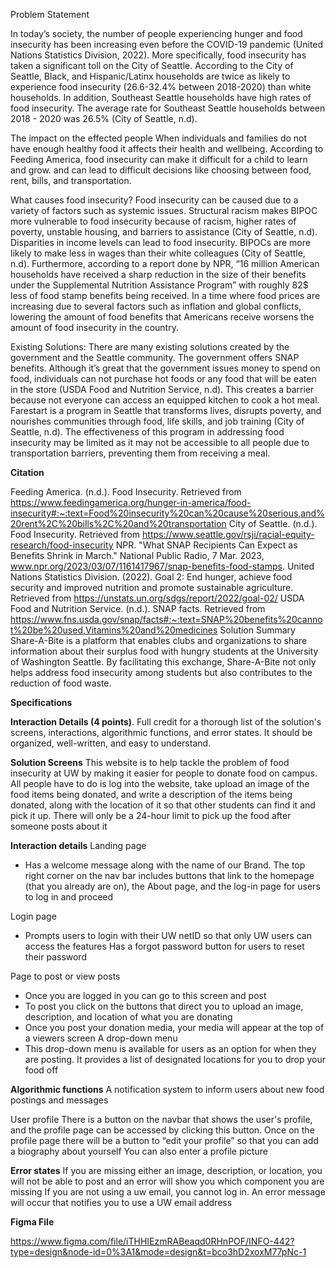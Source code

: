 Problem Statement

In today’s society, the number of people experiencing hunger and food insecurity has been increasing even before the COVID-19 pandemic (United Nations Statistics Division, 2022). More specifically, food insecurity has taken a significant toll on the City of Seattle. According to the City of Seattle, Black, and Hispanic/Latinx households are twice as likely to experience food insecurity (26.6-32.4% between 2018-2020) than white households. In addition, Southeast Seattle households have high rates of food insecurity. The average rate for Southeast Seattle households between 2018 - 2020 was 26.5% (City of Seattle, n.d). 

The impact on the effected people 
When individuals and families do not have enough healthy food it affects their health and wellbeing. According to Feeding America, food insecurity can make it difficult for a child to learn and grow. and can lead to difficult decisions like choosing between food, rent, bills, and transportation. 

What causes food insecurity?
Food insecurity can be caused due to a variety of factors such as systemic issues. Structural racism makes BIPOC more vulnerable to food insecurity because of racism, higher rates of poverty, unstable housing, and barriers to assistance (City of Seattle, n.d). Disparities in income levels can lead to food insecurity. BIPOCs are more likely to make less in wages than their white colleagues (City of Seattle, n.d).
 Furthermore, according to a report done by NPR, “16 million American households have received a sharp reduction in the size of their benefits under the Supplemental Nutrition Assistance Program” with roughly 82$ less of food stamp benefits being received. In a time where food prices are increasing due to several factors such as inflation and global conflicts, lowering the amount of food benefits that Americans receive worsens the amount of food insecurity in the country.

Existing Solutions: 
There are many existing solutions created by the government and the Seattle community. The government offers SNAP benefits. Although it’s great that the government issues money to spend on food, individuals can not purchase hot foods or any food that will be eaten in the store (USDA Food and Nutrition Service, n.d). This creates a barrier because not everyone can access an equipped kitchen to cook a hot meal. Farestart is a program in Seattle that transforms lives, disrupts poverty, and nourishes communities through food, life skills, and job training (City of Seattle, n.d). The effectiveness of this program in addressing food insecurity may be limited as it may not be accessible to all people due to transportation barriers, preventing them from receiving a meal.

**Citation**

Feeding America. (n.d.). Food Insecurity. Retrieved from https://www.feedingamerica.org/hunger-in-america/food-insecurity#:~:text=Food%20insecurity%20can%20cause%20serious,and%20rent%2C%20bills%2C%20and%20transportation
City of Seattle. (n.d.). Food Insecurity. Retrieved from https://www.seattle.gov/rsji/racial-equity-research/food-insecurity
NPR. "What SNAP Recipients Can Expect as Benefits Shrink in March." National Public Radio, 7 Mar. 2023, www.npr.org/2023/03/07/1161417967/snap-benefits-food-stamps.
United Nations Statistics Division. (2022). Goal 2: End hunger, achieve food security and improved nutrition and promote sustainable agriculture. Retrieved from https://unstats.un.org/sdgs/report/2022/goal-02/
USDA Food and Nutrition Service. (n.d.). SNAP facts. Retrieved from https://www.fns.usda.gov/snap/facts#:~:text=SNAP%20benefits%20cannot%20be%20used,Vitamins%20and%20medicines
Solution Summary
Share-A-Bite is a platform that enables clubs and organizations to share information about their surplus food with hungry students at the University of Washington Seattle. By facilitating this exchange, Share-A-Bite not only helps address food insecurity among students but also contributes to the reduction of food waste.

**Specifications**


**Interaction Details (4 points)**. Full credit for a thorough list of the solution's screens, interactions, algorithmic functions, and error states. It should be organized, well-written, and easy to understand.

**Solution Screens**
 This website is to help tackle the problem of food insecurity at UW by making it easier for people to donate food on campus. All people have to do is log into the website, take upload an image of the food items being donated, and write a description of the items being donated, along with the location of it so that other students can find it and pick it up. There will only be a 24-hour limit to pick up the food after someone posts about it

**Interaction details**
Landing page
-  Has a welcome message along with the name of our Brand. The top right corner on the nav bar includes buttons that link to the homepage (that you already are on), the About page, and the log-in page for users to log in and proceed

Login page
- Prompts users to login with their UW netID so that only UW users can access the features
Has a forgot password button for users to reset their password

Page to post or view posts
-  Once you are logged in you can go to this screen and post
- To post you click on the buttons that direct you to upload an image, description, and location of what you are donating
- Once you post your donation media, your media will appear at the top of a viewers screen
A drop-down menu
- This drop-down menu is available for users as an option for when they are posting. It provides a list of designated locations for you to drop your food off  

**Algorithmic functions**
A notification system to inform users about new food postings and messages

User profile
There is a button on the navbar that shows the user's profile, and the profile page can be accessed by clicking this button. Once on the profile page there will be a button to “edit your profile” so that you can add a biography about yourself
You can also enter a profile picture

**Error states**
If you are missing either an image, description, or location, you will not be able to post and an error will show you which component you are missing
If you are not using a uw email, you cannot log in. An error message will occur that notifies you to use a UW email address


**Figma File**

https://www.figma.com/file/iTHHIEzmRABeaqd0RHnPOF/INFO-442?type=design&node-id=0%3A1&mode=design&t=bco3hD2xoxM77pNc-1



